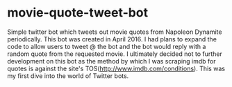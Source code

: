 # movie-quote-tweet-bot
Simple twitter bot which tweets out movie quotes from Napoleon Dynamite periodically.
This bot was created in April 2016. I had plans to expand the code to allow users to tweet @ 
the bot and the bot would reply with a random quote from the requested movie. I ultimately decided
not to further development on this bot as the method by which I was scraping imdb for quotes is against
the site's TOS(http://www.imdb.com/conditions). This was my first dive into the world of Twitter bots.
